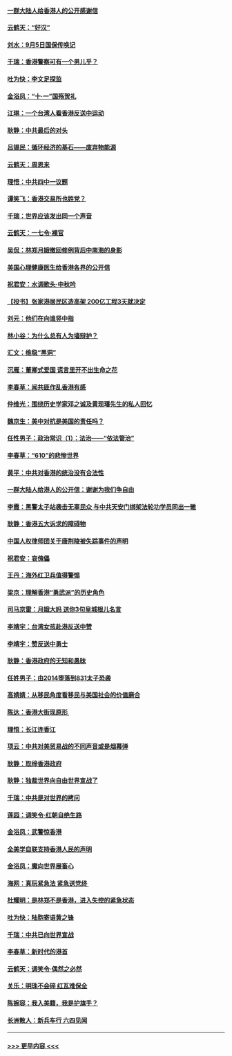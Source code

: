 #### [一群大陆人给香港人的公开感谢信](../pages/nsc993/n11514797.md?t=09122308) 
#### [云鹤天：“好汉”](../pages/nsc993/n11513536.md?t=09122308) 
#### [刘水：9月5日国保传唤记](../pages/nsc993/n11513460.md?t=09122308) 
#### [千瑞：香港警察可有一个男儿乎？](../pages/nsc993/n11513109.md?t=09122308) 
#### [吐为快：李文足探监](../pages/nsc993/n11509622.md?t=09122308) 
#### [金浴凤：“十‧一”国殇贺礼](../pages/nsc993/n11509593.md?t=09122308) 
#### [江琳：一个台湾人看香港反送中运动](../pages/nsc993/n11509211.md?t=09122308) 
#### [耿静：中共最后的对头](../pages/nsc993/n11508308.md?t=09122308) 
#### [吕锡民：循环经济的基石——废弃物能源](../pages/nsc993/n11508212.md?t=09122308) 
#### [云鹤天：周恩来](../pages/nsc993/n11508055.md?t=09122308) 
#### [理悟：中共四中一议题](../pages/nsc993/n11507782.md?t=09122308) 
#### [谭笑飞：香港交易所也姓党？](../pages/nsc993/n11507753.md?t=09122308) 
#### [千瑞：世界应该发出同一个声音](../pages/nsc993/n11507290.md?t=09122308) 
#### [云鹤天：一七令‧裸官](../pages/nsc993/n11507177.md?t=09122308) 
#### [吴侃：林郑月娥撤回修例背后中南海的身影](../pages/nsc993/n11506876.md?t=09122308) 
#### [美国心理健康医生给香港各界的公开信](../pages/nsc993/n11506809.md?t=09122308) 
#### [祝君安：水调歌头‧中秋吟](../pages/nsc993/n11506758.md?t=09122308) 
#### [【投书】张家港居民区造高架 200亿工程3天就决定](../pages/nsc993/n11506682.md?t=09122308) 
#### [刘元：他们在向谁竖中指](../pages/nsc993/n11505384.md?t=09122308) 
#### [林小谷：为什么总有人为墙辩护？](../pages/nsc993/n11505226.md?t=09122308) 
#### [汇文：维稳“黑洞”](../pages/nsc993/n11504347.md?t=09122308) 
#### [沉雁：董卿式爱国 谎言里开不出生命之花](../pages/nsc993/n11503215.md?t=09122308) 
#### [李春草：闻共匪作乱香港有感](../pages/nsc993/n11503072.md?t=09122308) 
#### [仲维光：围绕历史学家邓之诚及黄现璠先生的私人回忆](../pages/nsc993/n11501330.md?t=09122308) 
#### [魏京生：美中对抗是美国的责任吗？](../pages/nsc993/n11500723.md?t=09122308) 
#### [任性男子：政治常识（1）：法治——“依法管治”](../pages/nsc993/n11500791.md?t=09122308) 
#### [李春草：“610”的悲惨世界](../pages/nsc993/n11501141.md?t=09122308) 
#### [黄平：中共对香港的统治没有合法性](../pages/nsc993/n11499473.md?t=09122308) 
#### [一群大陆人给港人的公开信：谢谢为我们争自由](../pages/nsc993/n11500402.md?t=09122308) 
#### [李霞：黑警太子站袭击无辜民众 与中共天安门绑架法轮功学员同出一辙](../pages/nsc993/n11499805.md?t=09122308) 
#### [耿静：香港五大诉求的障碍物](../pages/nsc993/n11497578.md?t=09122308) 
#### [中国人权律师团关于唐荆陵被失踪事件的声明](../pages/nsc993/n11500014.md?t=09122308) 
#### [祝君安：哀傀儡](../pages/nsc993/n11499776.md?t=09122308) 
#### [王丹：海外红卫兵值得警惕](../pages/nsc993/n11498138.md?t=09122308) 
#### [梁京：理解香港“勇武派”的历史角色](../pages/nsc993/n11498006.md?t=09122308) 
#### [司马京雷：月娥大妈  送你3句皇城根儿名言](../pages/nsc993/n11497885.md?t=09122308) 
#### [李靖宇：台湾女孩赴港反送中赞](../pages/nsc993/n11497721.md?t=09122308) 
#### [李靖宇：赞反送中勇士](../pages/nsc993/n11497452.md?t=09122308) 
#### [耿静：香港政府的无知和愚昧](../pages/nsc993/n11494238.md?t=09122308) 
#### [任姓男子：由2014堕落到831太子恐袭](../pages/nsc993/n11496683.md?t=09122308) 
#### [高婧婧：从移民角度看移民与美国社会的价值磨合](../pages/nsc993/n11495757.md?t=09122308) 
#### [陈达：香港大街现原形 ](../pages/nsc993/n11495441.md?t=09122308) 
#### [理悟：长江连香江](../pages/nsc993/n11495377.md?t=09122308) 
#### [项云：中共对美贸易战的不同声音或是烟幕弹](../pages/nsc993/n11494929.md?t=09122308) 
#### [耿静：取缔香港政府](../pages/nsc993/n11494218.md?t=09122308) 
#### [耿静：独裁世界向自由世界宣战了](../pages/nsc993/n11494190.md?t=09122308) 
#### [千瑞：中共是对世界的拷问](../pages/nsc993/n11493021.md?t=09122308) 
#### [莲园：调笑令‧红朝自绝生路](../pages/nsc993/n11493011.md?t=09122308) 
#### [金浴凤：武警惊香港](../pages/nsc993/n11492994.md?t=09122308) 
#### [全美学自联支持香港人民的声明](../pages/nsc993/n11492630.md?t=09122308) 
#### [金浴凤：魔向世界展畜心](../pages/nsc993/n11492599.md?t=09122308) 
#### [海网：真玩紧急法 紧急送党终 ](../pages/nsc993/n11492535.md?t=09122308) 
#### [杜耀明：是林郑不是香港，进入失控的紧急状态](../pages/nsc993/n11491420.md?t=09122308) 
#### [吐为快：陆胞寄语黄之锋](../pages/nsc993/n11491117.md?t=09122308) 
#### [千瑞：中共已向世界宣战](../pages/nsc993/n11490123.md?t=09122308) 
#### [李春草：新时代的港首](../pages/nsc993/n11489864.md?t=09122308) 
#### [云鹤天：调笑令·偶然之必然](../pages/nsc993/n11489701.md?t=09122308) 
#### [关乐：明珠不会碎 红瓦难保全](../pages/nsc993/n11489647.md?t=09122308) 
#### [陈婉容：我入美籍，我是护旗手？](../pages/nsc993/n11487908.md?t=09122308) 
#### [长洲散人：新兵车行 六四见闻](../pages/nsc993/n11487729.md?t=09122308) 

----
#### [ >>> 更早内容 <<< ](../indexes/nsc993-earlier.md)
